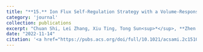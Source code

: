 ```yaml
---
title: "**15.** Ion Flux Self-Regulation Strategy with a Volume-Responsive Separator for Lithium Metal Batteries"
category: 'journal'
collection: publications
excerpt: "Chuan Shi, Lei Zhang, Xiu Ting, Tong Sun<sup>*</sup>, **Zhen Jiang<sup>*</sup>**, Jinbao Zhao<sup>*</sup> (**<sup>*</sup>: corresponding authors**)"
date: "2022-11-14"
citation: '<a href="https://pubs.acs.org/doi/full/10.1021/acsami.2c15101"> <span style="color: blue"><i><B>ACS. Appl. Mater. Interface</B></i></span> 14, 51931-51940 (2022) </a>'
---
```

